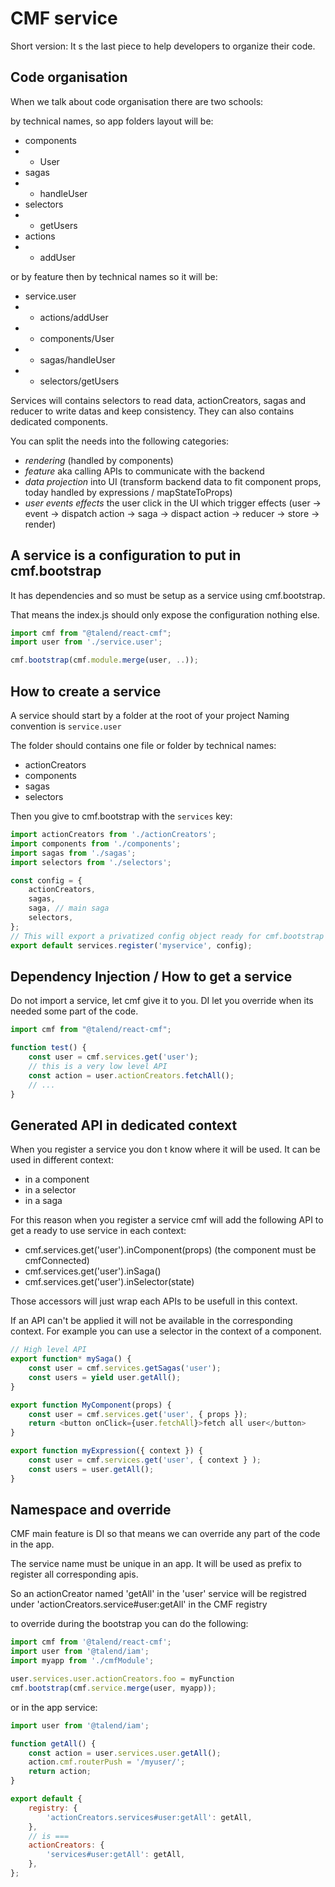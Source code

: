 # CMF service

Short version: It s the last piece to help developers to organize their code.

## Code organisation

When we talk about code organisation there are two schools:

by technical names, so app folders layout will be:

* components
* * User
* sagas
* * handleUser
* selectors
* * getUsers
* actions
* * addUser

or by feature then by technical names so it will be:

* service.user
* * actions/addUser
* * components/User
* * sagas/handleUser
* * selectors/getUsers

Services will contains selectors to read data, actionCreators, sagas and reducer to write datas and keep consistency. They can also contains dedicated components.

You can split the needs into the following categories:

* *rendering* (handled by components)
* *feature* aka calling APIs to communicate with the backend
* *data projection* into UI (transform backend data to fit component props, today handled by expressions / mapStateToProps)
* *user events effects* the user click in the UI which trigger effects (user -> event -> dispatch action -> saga -> dispact action -> reducer -> store -> render)

## A service is a configuration to put in cmf.bootstrap

It has dependencies and so must be setup as a service using cmf.bootstrap.

That means the index.js should only expose the configuration nothing else.

```javascript
import cmf from "@talend/react-cmf";
import user from './service.user';

cmf.bootstrap(cmf.module.merge(user, ..));
```


## How to create a service

A service should start by a folder at the root of your project
Naming convention is `service.user`

The folder should contains one file or folder by technical names:

* actionCreators
* components
* sagas
* selectors

Then you give to cmf.bootstrap with the `services` key:

```javascript
import actionCreators from './actionCreators';
import components from './components';
import sagas from './sagas';
import selectors from './selectors';

const config = {
    actionCreators,
    sagas,
    saga, // main saga
    selectors,
};
// This will export a privatized config object ready for cmf.bootstrap
export default services.register('myservice', config);
```

## Dependency Injection / How to get a service

Do not import a service, let cmf give it to you. DI let you override when its needed some part of the code.

```javascript
import cmf from "@talend/react-cmf";

function test() {
    const user = cmf.services.get('user');
    // this is a very low level API
    const action = user.actionCreators.fetchAll();
    // ...
}
```

## Generated API in dedicated context

When you register a service you don t know where it will be used.
It can be used in different context:

* in a component
* in a selector
* in a saga

For this reason when you register a service cmf will add the following API to get a ready to use service in each context:

* cmf.services.get('user').inComponent(props) (the component must be cmfConnected)
* cmf.services.get('user').inSaga()
* cmf.services.get('user').inSelector(state)

Those accessors will just wrap each APIs to be usefull in this context.

If an API can't be applied it will not be available in the corresponding context. For example you can use a selector in the context of a component.

```javascript
// High level API
export function* mySaga() {
	const user = cmf.services.getSagas('user');
	const users = yield user.getAll();
}

export function MyComponent(props) {
	const user = cmf.services.get('user', { props });
    return <button onClick={user.fetchAll}>fetch all user</button>
}

export function myExpression({ context }) {
	const user = cmf.services.get('user', { context } );
	const users = user.getAll();
}
```

## Namespace and override

CMF main feature is DI so that means we can override any part of the code in the app.

The service name must be unique in an app. It will be used as prefix to register all corresponding apis.

So an actionCreator named 'getAll' in the 'user' service will be registred under 'actionCreators.service#user:getAll' in the CMF registry

to override during the bootstrap you can do the following:

```javascript
import cmf from '@talend/react-cmf';
import user from '@talend/iam';
import myapp from './cmfModule';

user.services.user.actionCreators.foo = myFunction
cmf.bootstrap(cmf.service.merge(user, myapp));
```

or in the app service:

```javascript
import user from '@talend/iam';

function getAll() {
    const action = user.services.user.getAll();
    action.cmf.routerPush = '/myuser/';
    return action;
}

export default {
    registry: {
        'actionCreators.services#user:getAll': getAll,
    },
    // is ===
    actionCreators: {
        'services#user:getAll': getAll,
    },
};
```
